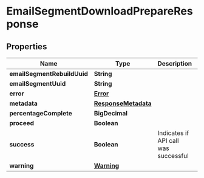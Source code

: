 

# EmailSegmentDownloadPrepareResponse


## Properties

| Name | Type | Description | Notes |
|------------ | ------------- | ------------- | -------------|
|**emailSegmentRebuildUuid** | **String** |  |  [optional] |
|**emailSegmentUuid** | **String** |  |  [optional] |
|**error** | [**Error**](Error.md) |  |  [optional] |
|**metadata** | [**ResponseMetadata**](ResponseMetadata.md) |  |  [optional] |
|**percentageComplete** | **BigDecimal** |  |  [optional] |
|**proceed** | **Boolean** |  |  [optional] |
|**success** | **Boolean** | Indicates if API call was successful |  [optional] |
|**warning** | [**Warning**](Warning.md) |  |  [optional] |



